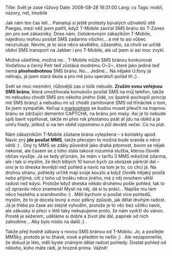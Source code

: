 Title: Svět je zase růžový
Date: 2008-08-28 16:31:00
Lang: cs
Tags: mobil, názory, net, tmobile

Jak nám ten čas letí… Pamatuji si ještě protesty bývalých uživatelů sítě Paegas, mezi něž jsem patřil, když T-Mobile zavíral SMS bránu do T-Zones jen pro své zákazníky. Dnes nám, čistokrevným zákazíkům T-Mobile, najednou mohou posílat SMS zadarmo všichni… a mě to asi vůbec nevzrušuje. Nevím, je to sice něco skvělého, úžasného, za chvíli se určitě oběví SMS transport na Jabber i pro T-Mobile, ale už jsem si asi moc zvykl.

Možná ušetříme, možná ne… T-Mobile může SMS bránou konkurovat Vodafonu a černý Petr teď zůstává modrému O~2~, které jako jediné teď nemá **plnohodnotnou** SMS bránu. No… Jediné… Na nějaké U:fony já nehraju, já jsem stará škola a pro mě jsou operátoři pořád tři
;) .

Svět se moc nezmění, růžovější zas o tolik nebude. **Zruším svou veřejnou SMS bránu**, která umožňovala komukoliv posílat SMS na můj telefon, takže mi nebudou chodit SMS pro někoho jiného (lidé, co špatně pochopili princip mé SMS brány) a nebudou mi už chodit zamilované SMS od třináctek o tom, že jsem sympaťák. Kečup s [markophem](http://blog.markoph.net) se budou muset přeučit na trapnou bránu se zdržující dementní CAPTCHA, na bránu pro masy. Asi je to nebude spíš bavit vyplňovat, takže mi přes rok přestanou psát ať jdu na oběd a já umřu hlady, jelikož si na ten oběd vzpomenu o půl deváté večer. Co na plat.

Nám zákazníkům T-Mobile zůstane brána vylepšená – s kontakty apod. Navíc prý **jde posílat MMS**, takže přecejen to možná bude sranda o něco větší :) . Ony ty MMS se zdály původně jako drahá pitomost, boom se nějak nekonal, ale časem se z toho stala taková rozumná služba, kterou člověk občas využije. Já se tedy přiznám, že mám v tarifu 3 MMS měsíčně zdarma, ale i tak si myslím, že těch blbých 10 korun bych za obrázek párkrát dal – ono je to dneska levnější než pohled a navíc na tom je to, co chci já. Na druhou stranu, pohledy určitě mají svoje kouzlo a když člověk nějaký posílá nebo přijímá, cítí z toho už trošku něco jiného, má z něj mnohem větší radost než kdysi. Protože když dneska někdo druhému pošle pohled, tak to už opravdu něco znamená! Myslí na něj, dá si tu práci… Napíše mu tam něco hezkého a srandovního :) . Měli bychom si posílat více pohledů, myslím, že to je docela levný a moc pěkný způsob, jak dělat druhým radost. Já je třeba po čase asi stejně vyhodím, protože je to věc bez užitku navíc, ale zákusky si přeci v létě taky nekupujeme proto, že nám vydrží do vánoc. Prostě je sežerem, uděláme si dobře a život jde dál, papírek od nich zahodíme… Aby bylo místo na další ;) .

Takže přeji hodně zábavy s novou SMS bránou od T-Mobilu. Jo, a posílejte MMSky, protože je to žhavé, nové a předtím to nešlo ;) . Ale nezapomeňte, že dokud je léto, měli byste známým dělat radost pohledy. Dostat pohled od někoho, koho máte rádi, je hrozně prima. Vážně!
